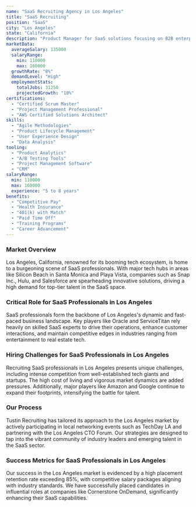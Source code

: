 ```yaml
---
name: "SaaS Recruiting Agency in Los Angeles"
title: "SaaS Recruiting"
position: "SaaS"
city: "Los Angeles"
state: "California"
description: "Product Manager for SaaS solutions focusing on B2B enterprise automation and workflow optimization."
marketData:
  averageSalary: 135000
  salaryRange:
    min: 110000
    max: 160000
  growthRate: "8%"
  demandLevel: "High"
  employmentStats:
    totalJobs: 31250
    projectedGrowth: "10%"
certifications:
  - "Certified Scrum Master"
  - "Project Management Professional"
  - "AWS Certified Solutions Architect"
skills:
  - "Agile Methodologies"
  - "Product Lifecycle Management"
  - "User Experience Design"
  - "Data Analysis"
tooling:
  - "Product Analytics"
  - "A/B Testing Tools"
  - "Project Management Software"
  - "CRM"
salaryRange:
  min: 110000
  max: 160000
  experience: "5 to 8 years"
benefits:
  - "Competitive Pay"
  - "Health Insurance"
  - "401(k) with Match"
  - "Paid Time Off"
  - "Training Programs"
  - "Career Advancement"
---
```


### Market Overview
Los Angeles, California, renowned for its booming tech ecosystem, is home to a burgeoning scene of SaaS professionals. With major tech hubs in areas like Silicon Beach in Santa Monica and Playa Vista, companies such as Snap Inc., Hulu, and Salesforce are spearheading innovative solutions, driving a high demand for top-tier talent in the SaaS space.
### Critical Role for SaaS Professionals in Los Angeles
SaaS professionals form the backbone of Los Angeles's dynamic and fast-paced business landscape. Key players like Oracle and ServiceTitan rely heavily on skilled SaaS experts to drive their operations, enhance customer interactions, and maintain competitive edges in industries ranging from entertainment to real estate tech.

### Hiring Challenges for SaaS Professionals in Los Angeles
Recruiting SaaS professionals in Los Angeles presents unique challenges, including intense competition from well-established tech giants and startups. The high cost of living and vigorous market dynamics are added pressures. Additionally, major players like Amazon and Google continue to expand their footprints, intensifying the battle for talent.

### Our Process
Tustin Recruiting has tailored its approach to the Los Angeles market by actively participating in local networking events such as TechDay LA and partnering with the Los Angeles CTO Forum. Our strategies are designed to tap into the vibrant community of industry leaders and emerging talent in the SaaS sector.

### Success Metrics for SaaS Professionals in Los Angeles
Our success in the Los Angeles market is evidenced by a high placement retention rate exceeding 85%, with competitive salary packages aligning with industry standards. We have successfully placed candidates in influential roles at companies like Cornerstone OnDemand, significantly enhancing their SaaS capabilities.